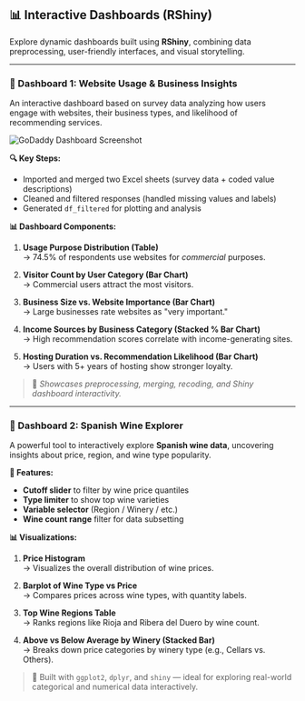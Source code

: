 ## 📊 Interactive Dashboards (RShiny)

Explore dynamic dashboards built using **RShiny**, combining data preprocessing, user-friendly interfaces, and visual storytelling.

---

### 🧼 Dashboard 1: Website Usage & Business Insights

An interactive dashboard based on survey data analyzing how users engage with websites, their business types, and likelihood of recommending services.

![GoDaddy Dashboard Screenshot](Dashboard-Rshiny/Screenshot%202025-04-07%20at%204.02.50%20in%20the%20afternoon.png)

**🔍 Key Steps:**
- Imported and merged two Excel sheets (survey data + coded value descriptions)
- Cleaned and filtered responses (handled missing values and labels)
- Generated `df_filtered` for plotting and analysis

**📊 Dashboard Components:**
1. **Usage Purpose Distribution (Table)**  
   → 74.5% of respondents use websites for *commercial* purposes.

2. **Visitor Count by User Category (Bar Chart)**  
   → Commercial users attract the most visitors.

3. **Business Size vs. Website Importance (Bar Chart)**  
   → Large businesses rate websites as "very important."

4. **Income Sources by Business Category (Stacked % Bar Chart)**  
   → High recommendation scores correlate with income-generating sites.

5. **Hosting Duration vs. Recommendation Likelihood (Bar Chart)**  
   → Users with 5+ years of hosting show stronger loyalty.

> 📌 *Showcases preprocessing, merging, recoding, and Shiny dashboard interactivity.*

---

### 🍷 Dashboard 2: Spanish Wine Explorer

A powerful tool to interactively explore **Spanish wine data**, uncovering insights about price, region, and wine type popularity.

**🔧 Features:**
- **Cutoff slider** to filter by wine price quantiles  
- **Type limiter** to show top wine varieties  
- **Variable selector** (Region / Winery / etc.)  
- **Wine count range** filter for data subsetting

**📊 Visualizations:**
1. **Price Histogram**  
   → Visualizes the overall distribution of wine prices.

2. **Barplot of Wine Type vs Price**  
   → Compares prices across wine types, with quantity labels.

3. **Top Wine Regions Table**  
   → Ranks regions like Rioja and Ribera del Duero by wine count.

4. **Above vs Below Average by Winery (Stacked Bar)**  
   → Breaks down price categories by winery type (e.g., Cellars vs. Others).

> 🧠 Built with `ggplot2`, `dplyr`, and `shiny` — ideal for exploring real-world categorical and numerical data interactively.
